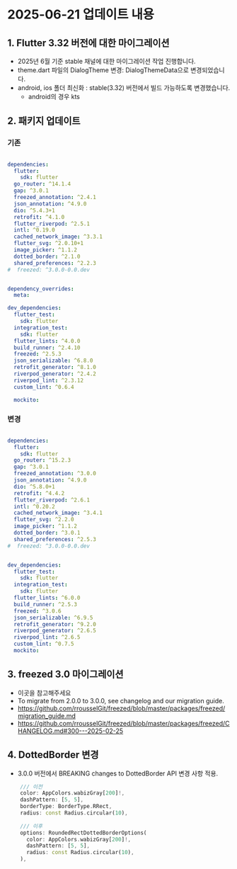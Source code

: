 # 2025-06-21 업데이트 내용

## 1. Flutter 3.32 버전에 대한 마이그레이션
- 2025년 6월 기준 stable 채널에 대한 마이그레이션 작업 진행합니다. 
- theme.dart 파일의 DialogTheme 변경:  DialogThemeData으로 변경되었습니다. 
- android, ios 폴더 최신화 : stable(3.32) 버전에서 빌드 가능하도록 변경했습니다.
    - android의 경우 kts

## 2. 패키지 업데이트

### 기존

```yaml

dependencies:
  flutter:
    sdk: flutter
  go_router: ^14.1.4
  gap: ^3.0.1
  freezed_annotation: ^2.4.1
  json_annotation: ^4.9.0
  dio: ^5.4.3+1
  retrofit: ^4.1.0
  flutter_riverpod: ^2.5.1
  intl: ^0.19.0
  cached_network_image: ^3.3.1
  flutter_svg: ^2.0.10+1
  image_picker: ^1.1.2
  dotted_border: ^2.1.0
  shared_preferences: ^2.2.3
#  freezed: ^3.0.0-0.0.dev


dependency_overrides:
  meta:

dev_dependencies:
  flutter_test:
    sdk: flutter
  integration_test:
    sdk: flutter
  flutter_lints: ^4.0.0
  build_runner: ^2.4.10
  freezed: ^2.5.3
  json_serializable: ^6.8.0
  retrofit_generator: ^8.1.0
  riverpod_generator: ^2.4.2
  riverpod_lint: ^2.3.12
  custom_lint: ^0.6.4

  mockito:
```

### 변경 

```yaml

dependencies:
  flutter:
    sdk: flutter
  go_router: ^15.2.3
  gap: ^3.0.1
  freezed_annotation: ^3.0.0
  json_annotation: ^4.9.0
  dio: ^5.8.0+1
  retrofit: ^4.4.2
  flutter_riverpod: ^2.6.1
  intl: ^0.20.2
  cached_network_image: ^3.4.1
  flutter_svg: ^2.2.0
  image_picker: ^1.1.2
  dotted_border: ^3.0.1
  shared_preferences: ^2.5.3
#  freezed: ^3.0.0-0.0.dev


dev_dependencies:
  flutter_test:
    sdk: flutter
  integration_test:
    sdk: flutter
  flutter_lints: ^6.0.0
  build_runner: ^2.5.3
  freezed: ^3.0.6
  json_serializable: ^6.9.5
  retrofit_generator: ^9.2.0
  riverpod_generator: ^2.6.5
  riverpod_lint: ^2.6.5
  custom_lint: ^0.7.5
  mockito:
```


## 3. freezed 3.0 마이그레이션 
- 이곳을 참고해주세요 
- To migrate from 2.0.0 to 3.0.0, see changelog and our migration guide.
- https://github.com/rrousselGit/freezed/blob/master/packages/freezed/migration_guide.md
- https://github.com/rrousselGit/freezed/blob/master/packages/freezed/CHANGELOG.md#300---2025-02-25

## 4. DottedBorder 변경
- 3.0.0 버전에서 BREAKING changes to DottedBorder API 변경 사항 적용. 

```dart 
    /// 이전 
    color: AppColors.wabizGray[200]!,
    dashPattern: [5, 5],
    borderType: BorderType.RRect,
    radius: const Radius.circular(10),
    
    /// 이후 
    options: RoundedRectDottedBorderOptions(
      color: AppColors.wabizGray[200]!,
      dashPattern: [5, 5],
      radius: const Radius.circular(10),
    ),
```